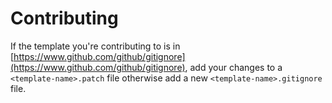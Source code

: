 # Contributing

If the template you're contributing to is in [https://www.github.com/github/gitignore](https://www.github.com/github/gitignore), add your changes to a `<template-name>.patch` file otherwise add a new `<template-name>.gitignore` file.
